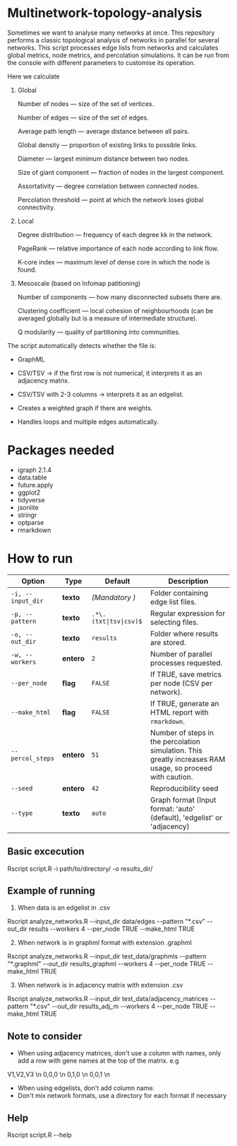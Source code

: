 # Multinetwork-topology-analysis

Sometimes we want to analyse many networks at once. This repository performs a classic topological analysis of networks in parallel for several networks.
This script processes edge lists from networks and calculates global metrics, node metrics, and percolation simulations.
It can be run from the console with different parameters to customise its operation.

Here we calculate

1. Global

    Number of nodes — size of the set of vertices.

    Number of edges — size of the set of edges.

    Average path length — average distance between all pairs.

    Global density — proportion of existing links to possible links.

    Diameter — largest minimum distance between two nodes.

    Size of giant component — fraction of nodes in the largest component.

    Assortativity — degree correlation between connected nodes.

    Percolation threshold — point at which the network loses global connectivity.

2. Local

    Degree distribution — frequency of each degree kk in the network.

    PageRank — relative importance of each node according to link flow.

    K-core index — maximum level of dense core in which the node is found.

3. Mesoscale (based on Infomap patitioning)

    Number of components — how many disconnected subsets there are.

    Clustering coefficient — local cohesion of neighbourhoods (can be averaged globally but is a measure of intermediate structure).

    Q modularity — quality of partitioning into communities.
  
The script automatically detects whether the file is:

* GraphML

* CSV/TSV → if the first row is not numerical, it interprets it as an adjacency matrix.

* CSV/TSV with 2-3 columns → interprets it as an edgelist.

* Creates a weighted graph if there are weights.

* Handles loops and multiple edges automatically.
    
# Packages needed 

* igraph 2.1.4
* data.table
* future.apply
* ggplot2
* tidyverse
* jsonlite
* stringr
* optparse
* rmarkdown


# How to run

| Option            | Type       | Default                | Description                                            |
| ----------------- | ---------- | ---------------------- | ------------------------------------------------------ |
| `-i, --input_dir` | **texto**  | *(Mandatory )*        | Folder containing edge list files.                   |
| `-p, --pattern`   | **texto**  | `.*\.(txt\|tsv\|csv)$` | Regular expression for selecting files.           |
| `-o, --out_dir`   | **texto**  | `results`              | Folder where results are stored.                      |
| `-w, --workers`   | **entero** | `2`                    | Number of parallel processes requested.                      |
| `--per_node`      | **flag**   | `FALSE`                | If TRUE, save metrics per node (CSV per network). |
| `--make_html`     | **flag**   | `FALSE`                | If TRUE, generate an HTML report with `rmarkdown`. |
| `--percol_steps`  | **entero** | `51`                   | Number of steps in the percolation simulation. This greatly increases RAM usage, so proceed with caution.      |
| `--seed`          | **entero** | `42`                   | Reproducibility seed                         |
| `--type`          | **texto** | `auto`                   | Graph format (Input format: 'auto' (default), 'edgelist' or 'adjacency)                       |

## Basic excecution

Rscript script.R -i path/to/directory/ -o results_dir/

## Example of running

1. When data is an edgelist in .csv

Rscript analyze_networks.R --input_dir data/edges --pattern "*.csv" --out_dir results --workers 4 --per_node TRUE --make_html TRUE

2. When network is in graphml format with extension .graphml

Rscript analyze_networks.R --input_dir test_data/graphmls --pattern "*.graphml" --out_dir results_graphml --workers 4 --per_node TRUE --make_html TRUE

3. When network is in adjacency matrix with extension .csv

Rscript analyze_networks.R --input_dir test_data/adjacency_matrices --pattern "*.csv" --out_dir results_adj_m --workers 4 --per_node TRUE --make_html TRUE

## Note to consider

* When using adjacency matrices, don't use a column with names, only add a row with gene names at the top of the matrix. e.g

V1,V2,V3 \n
0,0,0 \n
0,1,0 \n
0,0,1 \n

* When using edgelists, don't add column name.
* Don't mix network formats, use a directory for each format if necessary

## Help

Rscript script.R --help

